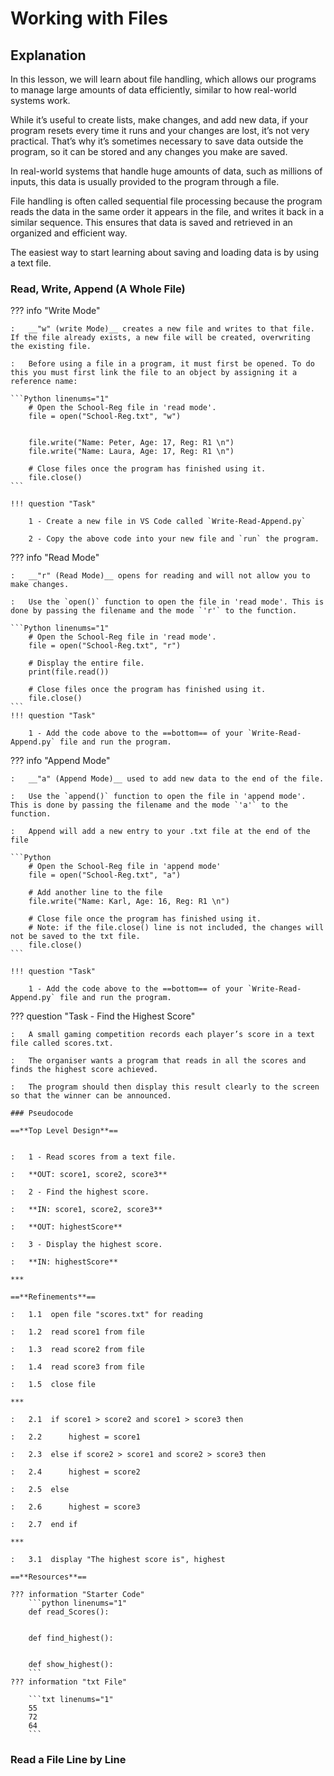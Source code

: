

# Working with Files

## Explanation

In this lesson, we will learn about file handling, which allows our programs to manage large amounts of data efficiently, similar to how real-world systems work.

While it’s useful to create lists, make changes, and add new data, if your program resets every time it runs and your changes are lost, it’s not very practical. That’s why it’s sometimes necessary to save data outside the program, so it can be stored and any changes you make are saved.

In real-world systems that handle huge amounts of data, such as millions of inputs, this data is usually provided to the program through a file. 

File handling is often called sequential file processing because the program reads the data in the same order it appears in the file, and writes it back in a similar sequence. This ensures that data is saved and retrieved in an organized and efficient way.

The easiest way to start learning about saving and loading data is by using a text file. 

### **Read, Write, Append (A Whole File)**

??? info "Write Mode"

	:   __"w" (write Mode)__ creates a new file and writes to that file. If the file already exists, a new file will be created, overwriting the existing file.

	:	Before using a file in a program, it must first be opened. To do this you must first link the file to an object by assigning it a reference name:
		
	```Python linenums="1"
		# Open the School-Reg file in 'read mode'. 
		file = open("School-Reg.txt", "w")


		file.write("Name: Peter, Age: 17, Reg: R1 \n")
		file.write("Name: Laura, Age: 17, Reg: R1 \n")

		# Close files once the program has finished using it.
		file.close()
	```

	!!! question "Task"

		1 - Create a new file in VS Code called `Write-Read-Append.py`

		2 - Copy the above code into your new file and `run` the program.

??? info "Read Mode"

	:   __"r" (Read Mode)__ opens for reading and will not allow you to make changes.

	:	Use the `open()` function to open the file in 'read mode'. This is done by passing the filename and the mode `'r'` to the function.
		
	```Python linenums="1"
		# Open the School-Reg file in 'read mode'. 
		file = open("School-Reg.txt", "r")
		
		# Display the entire file.
		print(file.read())
		
		# Close files once the program has finished using it.
		file.close()
	```
	!!! question "Task"

		1 - Add the code above to the ==bottom== of your `Write-Read-Append.py` file and run the program.
		

??? info "Append Mode"

	:   __"a" (Append Mode)__ used to add new data to the end of the file.

	:	Use the `append()` function to open the file in 'append mode'. This is done by passing the filename and the mode `'a'` to the function.

	:	Append will add a new entry to your .txt file at the end of the file

	```Python
		# Open the School-Reg file in 'append mode'
		file = open("School-Reg.txt", "a")
		
		# Add another line to the file
		file.write("Name: Karl, Age: 16, Reg: R1 \n")
		
		# Close file once the program has finished using it. 
		# Note: if the file.close() line is not included, the changes will not be saved to the txt file.
		file.close()
	```

	!!! question "Task"

		1 - Add the code above to the ==bottom== of your `Write-Read-Append.py` file and run the program.

??? question "Task - Find the Highest Score"

	:	A small gaming competition records each player’s score in a text file called scores.txt.

	:	The organiser wants a program that reads in all the scores and finds the highest score achieved.

	:	The program should then display this result clearly to the screen so that the winner can be announced.

	### Pseudocode

	==**Top Level Design**==


	:	1 - Read scores from a text file. 

	:	**OUT: score1, score2, score3**

	:	2 - Find the highest score. 

	:	**IN: score1, score2, score3**

	:	**OUT: highestScore**

	:	3 - Display the highest score.

	:	**IN: highestScore**

	***

	==**Refinements**==

	:	1.1  open file "scores.txt" for reading

	:	1.2  read score1 from file

	:	1.3  read score2 from file

	:	1.4  read score3 from file

	:	1.5  close file

	***

	:	2.1  if score1 > score2 and score1 > score3 then

	:	2.2      highest = score1

	:	2.3  else if score2 > score1 and score2 > score3 then

	:	2.4      highest = score2

	:	2.5  else

	:	2.6      highest = score3

	:	2.7  end if
	
	***

	:	3.1  display "The highest score is", highest

	==**Resources**==

	??? information "Starter Code"
		```python linenums="1"
		def read_Scores():


		def find_highest():


		def show_highest():
		```
	??? information "txt File"

		```txt linenums="1"
		55
		72
		64
		```

### **Read a File Line by Line**